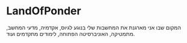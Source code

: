 # LandOfPonder
המקום שבו אני מארגנת את המחשבות שלי בנוגע לגיוס, אקדמיה, מדעי המחשב, מתמטיקה, האוניברסיטה הפתוחה, לימודים מתקדמים ועוד.
